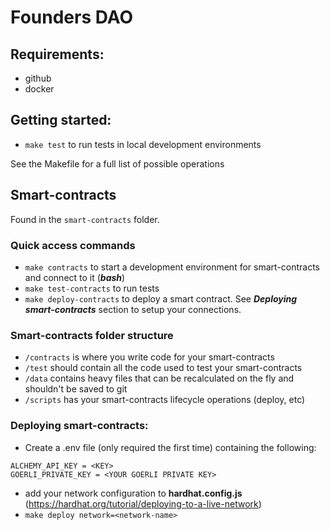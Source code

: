 # Founders DAO

## Requirements:
- github
- docker

## Getting started:
- `make test` to run tests in local development environments

See the Makefile for a full list of possible operations


## Smart-contracts
Found in the `smart-contracts` folder.
### Quick access commands
- `make contracts` to start a development environment for smart-contracts and connect to it (***bash***)
- `make test-contracts` to run tests
- `make deploy-contracts` to deploy a smart contract. See ***Deploying smart-contracts*** section to setup your connections.

### Smart-contracts folder structure
- `/contracts` is where you write code for your smart-contracts
- `/test` should contain all the code used to test your smart-contracts
- `/data` contains heavy files that can be recalculated on the fly and shouldn't be saved to git
- `/scripts` has your smart-contracts lifecycle operations (deploy, etc)

### Deploying smart-contracts:
- Create a .env file (only required the first time) containing the following:
```
ALCHEMY_API_KEY = <KEY>
GOERLI_PRIVATE_KEY = <YOUR GOERLI PRIVATE KEY>
```
- add your network configuration to **hardhat.config.js** (https://hardhat.org/tutorial/deploying-to-a-live-network)
- `make deploy network=<network-name>`

